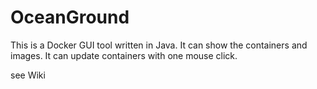 # OceanGround

This is a Docker GUI tool written in Java.
It can show the containers and images.
It can update containers with one mouse click.

see Wiki
